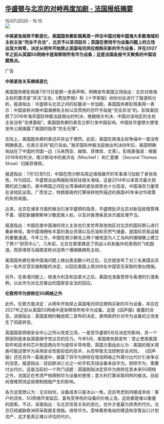 <!--1594821377000-->
[华盛顿与北京的对峙再度加剧 - 法国报纸摘要](http://www.rfi.fr//cn/%E4%B8%AD%E5%9B%BD/20200715-%E5%8D%8E%E7%9B%9B%E9%A1%BF%E4%B8%8E%E5%8C%97%E4%BA%AC%E7%9A%84%E5%AF%B9%E5%B3%99%E5%86%8D%E5%BA%A6%E5%8A%A0%E5%89%A7)
------

<div>15/07/2020 - 15:15</div><img src="https://s.rfi.fr/media/display/de712a84-105a-11ea-a2a3-005056bff430/w:310/p:16x9/03-revue-de-presse_0.png"><p><strong>中美紧张局势不断恶化，美国国务卿彭佩奥周一抨击中国对南中国海大多数海域的主权主张“完全不合法”，北京予以坚词驳斥；英国在使用华为设备问题上的立场出现大转弯，决定从明年开始禁止英国电讯供应商购买新的华为设备，并在2027年之前从英国5G网络中逐渐移除所有华为设备；这是法国各报今天聚焦的中国话题焦点。</strong></p><div class="t-content__body u-clearfix"><div class="m-interstitial"><div class="m-interstitial__ad"><divclass="m-block-ad "data-tms-ad-type="box"data-tms-ad-status="idle"data-tms-ad-pos="1"><div class="m-block-ad__label">广告</div><div class="m-block-ad__content"></div></div></div></div><p><strong>中美紧张关系继续恶化</strong></p><p>美国国务卿彭佩奥7月13日星期一发表声明，明确宣布美国立场指出：北京对南海主权的要求是“非法”主张。《费加罗报》和《十字架报》纷纷对此进行了报道和分析。报道指出：华盛顿与北京之间的较量进一步加剧，美国国务卿彭佩奥周一表示：中国宣称对南中国海拥有主权以及惯用的恐吓手段是“完全非法”的。彭佩奥回顾了2016年海牙国际仲裁法庭做出的判决，根据相关判决，中国对该地区的主权主张没有“法律基础”。美国国务卿的表态立即引发中国反响。中国驻华盛顿大使馆发布公报揭露了美国的指责“完全无理”。</p><p>实际上，美国国务卿的表述并非出于偶然。此前，美国在南海主权争端中一直没有明确表态，仅表示支持“航行自由。”海牙国际仲裁法庭做出判决四年后，美国明确地站在了中国的邻国一边（马来西亚、越南、菲律宾、文莱）。彭佩奥强调：根据2016年的判决，南沙群岛中的美济岛（Mischief ）和仁爱礁 （Second Thomas Shoal）归属菲律宾。</p><p>报道指出：7月1日至5日，中国在西沙群岛周边海域展开的军事演习加剧了紧张局势。作为回应，华盛顿派出两艘航母前往相关海域，这是2014年以来首次最大规模的武力展示。美中两国之间在台湾海峡的紧张局势也十分高涨，中国海空力量常在该地区出现。广而言之，特朗普政府打算扭转他所描述的美国40年来对华政策的失败局面。</p><p>近来，北京在诸多方面的做法引发华盛顿的指责，华盛顿批评北京对新冠疫情管理不善、侵犯新疆穆斯林少数民族人权，以及对香港亲民派示威处理不当。</p><p>报道指出：中国在南中国海的领土主张也引发世界其他地区对北京的国际野心进行重新审视。南中国海拥有丰富的渔业资源以及石油和天然气储量，是国际贸易运输的重要通道。今年三月，中国在南沙群岛上两个被改造为人工岛屿的珊瑚礁上建立了两个“研究中心”。几年前，北京在那里建造了供战斗机和轰炸机使用的飞机跑道。而菲律宾与越南宣称对这两个珊瑚礁拥有主权。</p><p>美国国务卿在南中国海问题上做出表态数小时之后，北京就宣布了对三名美国议员及一名外交官实施制裁的决定，以回应美国上周对四名中国官员采取的类似措施。</p><p>另外，在香港问题上，继澳大利亚和加拿大之后，美国也准备暂停与香港的引渡条例，以此作为对北京推出的国家安全法的回应。</p><p><strong>伦敦将华为排除在5G网络之外</strong></p><p>此外，伦敦方面决定：从明年开始禁止英国电讯供应商购买新的华为设备，并应在2027年之前从英国5G网络中逐渐移除所有华为设备。这是《回声报》披露的消息。该报指出：英国首相约翰逊周二宣布的决定，表明政府针对华为设备的立场发生了彻底转变。</p><p>英国国家网络安全中心之所以改变立场，一是受华盛顿5月份决定的影响，另一个原因则是来自英国保守党议员的压力。今年5月，美国商务部宣布：禁止使用美国软件和技术的芯片制造商向华为提供半导体管。英国方面由此认为：美国的相关措施可能迫使华为采用安全性能较低的技术，从而导致无法控制安全风险。 《回声报》还在另外一篇报道中，披露了将华为排除在电信网络之外需付出代价引发争议的消息。报道指出：目前欧洲三分之一的手机天线设备来自华为。排除华为，需要付出代价。这是当前的一个热门话题：英国刚刚决定将华为排除在其未来5G网络之外，法国正在考虑严格限制华为设备的使用；意大利打算采取同样的做法。目前尚很难预测这些限制措施产生的影响。</p><p>各方运营商认为：无论如何，设备成本只是冰山一角，还应考虑到间接成本如：客户的流失、5G网络开发延后、富有竞争性的设备的价格上涨，这些都是难以衡量的因素。不过，该报指出：与北京贸易关系的恶化，也许才是最为昂贵的代价。北京已经威胁欧洲将采取报复措施。排除华为，意味着核电站的建造和空客出口计划流产，这才是真正难以评估的代价。</p><div class="o-self-promo o-self-promo--nl o-self-promo--hidden" data-selfpromo-newsletter></div><div class="o-self-promo o-self-promo--app o-self-promo--hidden" data-selfpromo-app></div></div>
